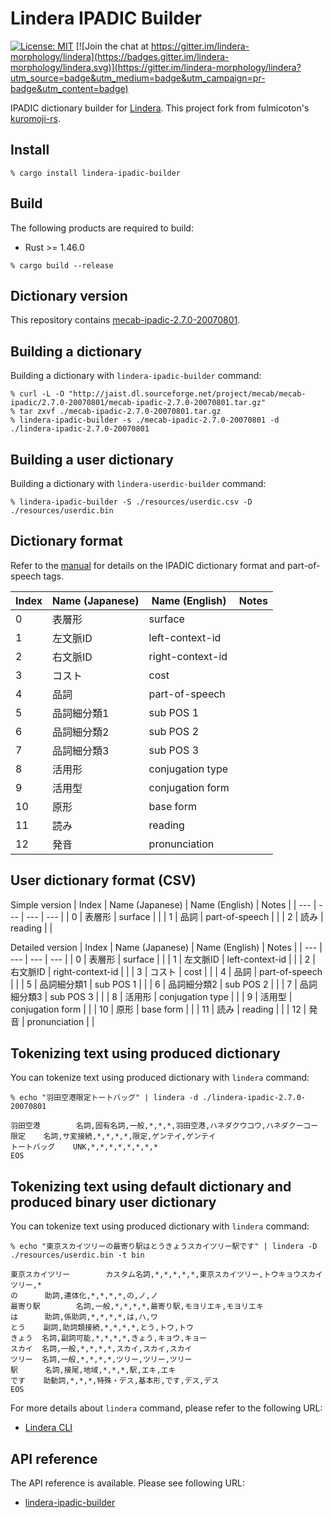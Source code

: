 # Lindera IPADIC Builder

[![License: MIT](https://img.shields.io/badge/License-MIT-yellow.svg)](https://opensource.org/licenses/MIT) [![Join the chat at https://gitter.im/lindera-morphology/lindera](https://badges.gitter.im/lindera-morphology/lindera.svg)](https://gitter.im/lindera-morphology/lindera?utm_source=badge&utm_medium=badge&utm_campaign=pr-badge&utm_content=badge)

IPADIC dictionary builder for [Lindera](https://github.com/lindera-morphology/lindera). This project fork from fulmicoton's [kuromoji-rs](https://github.com/fulmicoton/kuromoji-rs).


## Install

```shell script
% cargo install lindera-ipadic-builder
```


## Build

The following products are required to build:

- Rust >= 1.46.0

```shell script
% cargo build --release
```


## Dictionary version

This repository contains [mecab-ipadic-2.7.0-20070801](http://jaist.dl.sourceforge.net/project/mecab/mecab-ipadic/2.7.0-20070801/).


## Building a dictionary

Building a dictionary with `lindera-ipadic-builder` command:

```shell script
% curl -L -O "http://jaist.dl.sourceforge.net/project/mecab/mecab-ipadic/2.7.0-20070801/mecab-ipadic-2.7.0-20070801.tar.gz"
% tar zxvf ./mecab-ipadic-2.7.0-20070801.tar.gz
% lindera-ipadic-builder -s ./mecab-ipadic-2.7.0-20070801 -d ./lindera-ipadic-2.7.0-20070801
```


## Building a user dictionary

Building a dictionary with `lindera-userdic-builder` command:

```shell script
% lindera-ipadic-builder -S ./resources/userdic.csv -D ./resources/userdic.bin
```


## Dictionary format

Refer to the [manual](https://ja.osdn.net/projects/ipadic/docs/ipadic-2.7.0-manual-en.pdf/en/1/ipadic-2.7.0-manual-en.pdf.pdf) for details on the IPADIC dictionary format and part-of-speech tags.

| Index | Name (Japanese) | Name (English) | Notes |
| --- | --- | --- | --- |
| 0 | 表層形 | surface | |
| 1 | 左文脈ID | left-context-id | |
| 2 | 右文脈ID | right-context-id | |
| 3 | コスト | cost | |
| 4 | 品詞 | part-of-speech | |
| 5 | 品詞細分類1 | sub POS 1 | |
| 6 | 品詞細分類2 | sub POS 2 | |
| 7 | 品詞細分類3 | sub POS 3 | |
| 8 | 活用形 | conjugation type | |
| 9 | 活用型 | conjugation form | |
| 10 | 原形 | base form | |
| 11 | 読み | reading | |
| 12 | 発音 | pronunciation | |


## User dictionary format (CSV)

Simple version
| Index | Name (Japanese) | Name (English) | Notes |
| --- | --- | --- | --- |
| 0 | 表層形 | surface | |
| 1 | 品詞 | part-of-speech | |
| 2 | 読み | reading | |

Detailed version
| Index | Name (Japanese) | Name (English) | Notes |
| --- | --- | --- | --- |
| 0 | 表層形 | surface | |
| 1 | 左文脈ID | left-context-id | |
| 2 | 右文脈ID | right-context-id | |
| 3 | コスト | cost | |
| 4 | 品詞 | part-of-speech | |
| 5 | 品詞細分類1 | sub POS 1 | |
| 6 | 品詞細分類2 | sub POS 2 | |
| 7 | 品詞細分類3 | sub POS 3 | |
| 8 | 活用形 | conjugation type | |
| 9 | 活用型 | conjugation form | |
| 10 | 原形 | base form | |
| 11 | 読み | reading | |
| 12 | 発音 | pronunciation | |


## Tokenizing text using produced dictionary

You can tokenize text using produced dictionary with `lindera` command:

```shell script
% echo "羽田空港限定トートバッグ" | lindera -d ./lindera-ipadic-2.7.0-20070801
```

```text
羽田空港        名詞,固有名詞,一般,*,*,*,羽田空港,ハネダクウコウ,ハネダクーコー
限定    名詞,サ変接続,*,*,*,*,限定,ゲンテイ,ゲンテイ
トートバッグ    UNK,*,*,*,*,*,*,*,*
EOS
```


## Tokenizing text using default dictionary and produced binary user dictionary

You can tokenize text using produced dictionary with `lindera` command:

```shell script
% echo "東京スカイツリーの最寄り駅はとうきょうスカイツリー駅です" | lindera -D ./resources/userdic.bin -t bin
```

```text
東京スカイツリー        カスタム名詞,*,*,*,*,*,東京スカイツリー,トウキョウスカイツリー,*
の      助詞,連体化,*,*,*,*,の,ノ,ノ
最寄り駅        名詞,一般,*,*,*,*,最寄り駅,モヨリエキ,モヨリエキ
は      助詞,係助詞,*,*,*,*,は,ハ,ワ
とう    副詞,助詞類接続,*,*,*,*,とう,トウ,トウ
きょう  名詞,副詞可能,*,*,*,*,きょう,キョウ,キョー
スカイ  名詞,一般,*,*,*,*,スカイ,スカイ,スカイ
ツリー  名詞,一般,*,*,*,*,ツリー,ツリー,ツリー
駅      名詞,接尾,地域,*,*,*,駅,エキ,エキ
です    助動詞,*,*,*,特殊・デス,基本形,です,デス,デス
EOS
```

For more details about `lindera` command, please refer to the following URL:

- [Lindera CLI](https://github.com/lindera-morphology/lindera/lindera-ipadic-builder)


## API reference

The API reference is available. Please see following URL:
- <a href="https://docs.rs/lindera-ipadic-builder" target="_blank">lindera-ipadic-builder</a>
